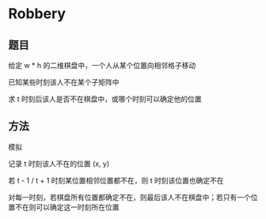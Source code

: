 # Robbery

## 题目

给定 w * h 的二维棋盘中，一个人从某个位置向相邻格子移动

已知某些时刻该人不在某个子矩阵中

求 t 时刻后该人是否不在棋盘中，或哪个时刻可以确定他的位置


## 方法

模拟

记录 t 时刻该人不在的位置 (x, y)

若 t - 1 / t + 1 时刻某位置相邻位置都不在，则 t 时刻该位置也确定不在

对每一时刻，若棋盘所有位置都确定不在，则最后该人不在棋盘中；若只有一个位置不在则可以确定这一时刻所在位置
